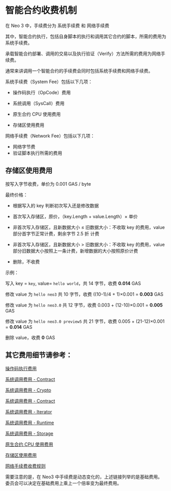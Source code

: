 # 智能合约收费机制

在 Neo 3 中，手续费分为 系统手续费 和 网络手续费

其中，智能合约执行，包括自身脚本的执行和调用其它合约的脚本，所需的费用为系统手续费。

承载智能合约部署、调用的交易以及执行验证（Verify）方法所需的费用为网络手续费。

通常来讲调用一个智能合约的手续费会同时包括系统手续费和网络手续费。

系统手续费（System Fee）包括以下几项：

- 操作码执行（OpCode）费用

- 系统调用（SysCall）费用

- 原生合约 CPU 使用费用

- 存储区使用费用

网络手续费（Network Fee）包括以下几项：

- 网络字节费
- 验证脚本执行所需的费用

## 存储区使用费用

按写入字节收费，单价为 0.001 GAS / byte

最终价格：

- 根据写入的 key 判断初次写入还是修改数据

- 首次写入存储区，原价，（key.Length + value.Length）× 单价

- 非首次写入存储区，且新数据大小 ≤ 旧数据大小：不收取 key 的费用，value 部分首字节正常计费，剩余字节 2.5 折 计费

- 非首次写入存储区，且新数据大小 > 旧数据大小：不收取 key 的费用，value 部分旧数据大小按照上一条计费，新增数据的大小按照原价计费

- 删除，不收费

示例：

写入 key = `key`, value= `hello world`，共 14 字节，收费 **0.014** GAS

修改 value 为 `hello neo3` 共 10 字节，收费 ((10-1)/4 + 1)×0.001 = **0.003** GAS

修改 value 为 `hello neo3.0` 共 12 字节，收费 0.003 + (12-10)×0.001 = **0.005** GAS

修改 value 为 `hello neo3.0 preview5` 共 21 字节，收费 0.005 + (21-12)×0.001 = **0.014** GAS

删除  value，收费 **0** GAS

## 其它费用细节请参考：

[操作码执行费用](https://github.com/neo-project/neo/blob/master/src/neo/SmartContract/ApplicationEngine.OpCodePrices.cs)

[系统调用费用 - Contract](https://github.com/neo-project/neo/blob/master/src/neo/SmartContract/ApplicationEngine.Contract.cs)

[系统调用费用 - Crypto](https://github.com/neo-project/neo/blob/master/src/neo/SmartContract/ApplicationEngine.Crypto.cs)

[系统调用费用 - Contract](https://github.com/neo-project/neo/blob/master/src/neo/SmartContract/ApplicationEngine.Contract.cs)

[系统调用费用 - Iterator](https://github.com/neo-project/neo/blob/master/src/neo/SmartContract/ApplicationEngine.Iterator.cs)

[系统调用费用 - Runtime](https://github.com/neo-project/neo/blob/master/src/neo/SmartContract/ApplicationEngine.Runtime.cs)

[系统调用费用 - Storage](https://github.com/neo-project/neo/blob/master/src/neo/SmartContract/ApplicationEngine.Storage.cs)

[原生合约 CPU 使用费用](https://github.com/neo-project/neo/tree/master/src/neo/SmartContract/Native)

[存储区使用费用](https://github.com/neo-project/neo/blob/master/src/neo/SmartContract/ApplicationEngine.Storage.cs)

[网络手续费收费规则](https://github.com/neo-project/neo/blob/master/src/neo/SmartContract/Native/PolicyContract.cs)

需要注意的是，在 Neo3 中手续费是动态变化的，上述链接列举的是基础费用。委员会可以决定在基础费用上乘上一个倍率变为最终费用。
